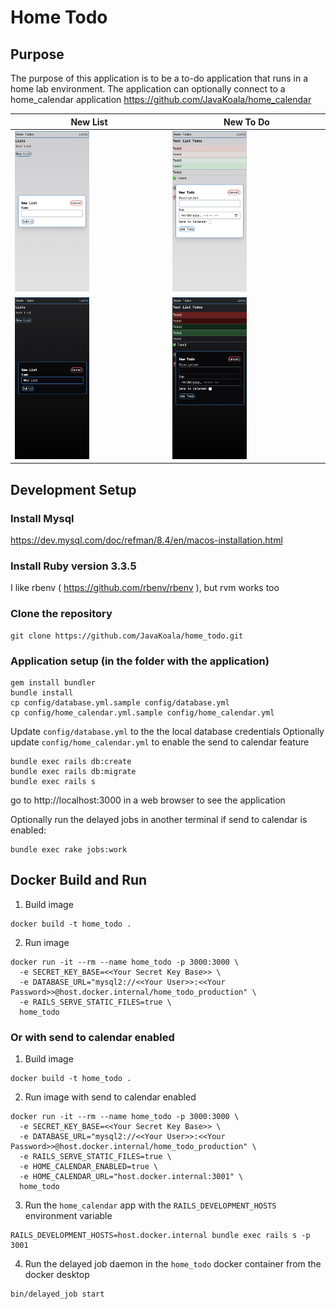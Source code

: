 # Home Todo

## Purpose

The purpose of this application is to be a to-do application that runs in a home lab environment. The application can optionally connect to a home_calendar application https://github.com/JavaKoala/home_calendar

| New List | New To Do |
| - | - |
| <img width=50% height=50% alt="light new list" src="docs/assets/light_new_list.png"> | <img width=50% height=50% alt="light new todo" src="docs/assets/light_new_todo.png"> |
| <img width=50% height=50% alt="dark new list" src="docs/assets/dark_new_list.png"> | <img width=50% height=50% alt="dark new todo" src="docs/assets/dark_new_todo.png"> |

## Development Setup

### Install Mysql

https://dev.mysql.com/doc/refman/8.4/en/macos-installation.html

### Install Ruby version 3.3.5

I like rbenv ( https://github.com/rbenv/rbenv ), but rvm works too

### Clone the repository

```
git clone https://github.com/JavaKoala/home_todo.git
```

### Application setup (in the folder with the application)

```
gem install bundler
bundle install
cp config/database.yml.sample config/database.yml
cp config/home_calendar.yml.sample config/home_calendar.yml
```

Update `config/database.yml` to the the local database credentials
Optionally update `config/home_calendar.yml` to enable the send to calendar feature

```
bundle exec rails db:create
bundle exec rails db:migrate
bundle exec rails s
```

go to http://localhost:3000 in a web browser to see the application

Optionally run the delayed jobs in another terminal if send to calendar is enabled:

```
bundle exec rake jobs:work
```

## Docker Build and Run

1. Build image

```
docker build -t home_todo .
```

2. Run image
```
docker run -it --rm --name home_todo -p 3000:3000 \
  -e SECRET_KEY_BASE=<<Your Secret Key Base>> \
  -e DATABASE_URL="mysql2://<<Your User>>:<<Your Password>>@host.docker.internal/home_todo_production" \
  -e RAILS_SERVE_STATIC_FILES=true \
  home_todo
```

### Or with send to calendar enabled

1. Build image

```
docker build -t home_todo .
```

2. Run image with send to calendar enabled

```
docker run -it --rm --name home_todo -p 3000:3000 \
  -e SECRET_KEY_BASE=<<Your Secret Key Base>> \
  -e DATABASE_URL="mysql2://<<Your User>>:<<Your Password>>@host.docker.internal/home_todo_production" \
  -e RAILS_SERVE_STATIC_FILES=true \
  -e HOME_CALENDAR_ENABLED=true \
  -e HOME_CALENDAR_URL="host.docker.internal:3001" \
  home_todo
```

3. Run the `home_calendar` app with the `RAILS_DEVELOPMENT_HOSTS` environment variable

```
RAILS_DEVELOPMENT_HOSTS=host.docker.internal bundle exec rails s -p 3001
```

4. Run the delayed job daemon in the `home_todo` docker container from the docker desktop

```
bin/delayed_job start
```